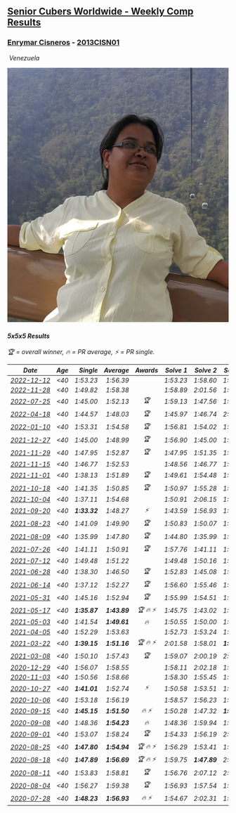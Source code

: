 <style>table {white-space: nowrap;}</style>
<link rel="stylesheet" type="text/css" href="/scw-comp/css/flags.css" />

## [Senior Cubers Worldwide - Weekly Comp Results](/scw-comp/results/)
### [Enrymar Cisneros](README.md) - [2013CISN01](https://www.worldcubeassociation.org/persons/2013CISN01?event=555)

<i class="flag flag-VE" />&nbsp;Venezuela

![Enrymar Cisneros](1530205432.jpg)

#### 5x5x5 Results

<span style="white-space: nowrap;">🏆 = overall winner</span>, <span style="white-space: nowrap;">🔥 = PR average</span>, <span style="white-space: nowrap;">⚡ = PR single</span>.

| Date | Age | Single | Average | Awards | Solve 1 | Solve 2 | Solve 3 | Solve 4 | Solve 5 | Video |
| :--: | :--: | --: | --: | :--: | --: | --: | --: | --: | --: | :-- |
| [2022-12-12](../../results/2022-12-12/555.md) | <40 | 1:53.23 | 1:56.39 |  | 1:53.23 | 1:58.60 | 1:56.55 | 1:58.34 | 1:54.27 | [Desktop](https://www.facebook.com/events/1310297966473638/permalink/1321908998645868) / [Mobile](https://m.facebook.com/events/1310297966473638?view=permalink&id=1321908998645868) |
| [2022-11-28](../../results/2022-11-28/555.md) | <40 | 1:49.82 | 1:58.38 |  | 1:58.89 | 2:01.56 | 1:55.34 | 1:49.82 | 2:00.92 | [Desktop](https://www.facebook.com/events/1208453943094393/permalink/1218334002106387) / [Mobile](https://m.facebook.com/events/1208453943094393?view=permalink&id=1218334002106387) |
| [2022-07-25](../../results/2022-07-25/555.md) | <40 | 1:45.00 | 1:52.13 | 🏆 | 1:59.13 | 1:47.56 | 1:55.56 | 1:45.00 | 1:53.28 | [Desktop](https://www.facebook.com/events/1016110945736319/permalink/1024741071539973) / [Mobile](https://m.facebook.com/events/1016110945736319?view=permalink&id=1024741071539973) |
| [2022-04-18](../../results/2022-04-18/555.md) | <40 | 1:44.57 | 1:48.03 | 🏆 | 1:45.97 | 1:46.74 | 2:05.96 | 1:44.57 | 1:51.39 | [Desktop](https://www.facebook.com/events/651121915952604/permalink/659472995117496) / [Mobile](https://m.facebook.com/events/651121915952604?view=permalink&id=659472995117496) |
| [2022-01-10](../../results/2022-01-10/555.md) | <40 | 1:53.31 | 1:54.58 | 🏆 | 1:56.81 | 1:54.02 | 1:53.31 | 1:54.19 | 1:55.54 | [Desktop](https://www.facebook.com/events/895021754505723/permalink/902701453737753) / [Mobile](https://m.facebook.com/events/895021754505723?view=permalink&id=902701453737753) |
| [2021-12-27](../../results/2021-12-27/555.md) | <40 | 1:45.00 | 1:48.99 | 🏆 | 1:56.90 | 1:45.00 | 1:46.67 | 1:52.90 | 1:47.39 | [Desktop](https://www.facebook.com/events/364077578855426/permalink/371689508094233) / [Mobile](https://m.facebook.com/events/364077578855426?view=permalink&id=371689508094233) |
| [2021-11-29](../../results/2021-11-29/555.md) | <40 | 1:47.95 | 1:52.87 | 🏆 | 1:47.95 | 1:51.35 | 1:53.84 | 1:53.43 | 1:54.32 | [Desktop](https://www.facebook.com/events/293852429335502/permalink/298003385587073) / [Mobile](https://m.facebook.com/events/293852429335502?view=permalink&id=298003385587073) |
| [2021-11-15](../../results/2021-11-15/555.md) | <40 | 1:46.77 | 1:52.53 |  | 1:48.56 | 1:46.77 | 1:55.72 | 2:00.79 | 1:53.31 | [Desktop](https://www.facebook.com/events/1073199523496198/permalink/1081369556012528) / [Mobile](https://m.facebook.com/events/1073199523496198?view=permalink&id=1081369556012528) |
| [2021-11-01](../../results/2021-11-01/555.md) | <40 | 1:38.13 | 1:51.89 | 🏆 | 1:49.61 | 1:54.48 | 1:51.59 | 1:54.79 | 1:38.13 | [Desktop](https://www.facebook.com/events/1122485874951081/permalink/1131297640736571) / [Mobile](https://m.facebook.com/events/1122485874951081?view=permalink&id=1131297640736571) |
| [2021-10-18](../../results/2021-10-18/555.md) | <40 | 1:41.35 | 1:50.85 | 🏆 | 1:50.97 | 1:55.28 | 1:59.78 | 1:46.31 | 1:41.35 | [Desktop](https://www.facebook.com/events/917344582209340/permalink/927163184560813) / [Mobile](https://m.facebook.com/events/917344582209340?view=permalink&id=927163184560813) |
| [2021-10-04](../../results/2021-10-04/555.md) | <40 | 1:37.11 | 1:54.68 |  | 1:50.91 | 2:06.15 | 1:59.37 | 1:37.11 | 1:53.75 | [Desktop](https://www.facebook.com/events/150603127207792/permalink/158820229719415) / [Mobile](https://m.facebook.com/events/150603127207792?view=permalink&id=158820229719415) |
| [2021-09-20](../../results/2021-09-20/555.md) | <40 | **1:33.32** | 1:48.27 | ⚡ | 1:43.59 | 1:56.93 | 1:55.87 | **1:33.32** | 1:45.34 | [Desktop](https://www.facebook.com/events/4223726381008841/permalink/4268740933174052) / [Mobile](https://m.facebook.com/events/4223726381008841?view=permalink&id=4268740933174052) |
| [2021-08-23](../../results/2021-08-23/555.md) | <40 | 1:41.09 | 1:49.90 | 🏆 | 1:50.83 | 1:50.07 | 1:41.09 | 1:48.79 | 1:53.18 | [Desktop](https://www.facebook.com/events/1108693076205590/permalink/1117066692034895) / [Mobile](https://m.facebook.com/events/1108693076205590?view=permalink&id=1117066692034895) |
| [2021-08-09](../../results/2021-08-09/555.md) | <40 | 1:35.99 | 1:47.80 | 🏆 | 1:44.80 | 1:35.99 | 1:48.16 | 1:50.43 | 1:51.49 | [Desktop](https://www.facebook.com/events/2863148610663733/permalink/2872912353020692) / [Mobile](https://m.facebook.com/events/2863148610663733?view=permalink&id=2872912353020692) |
| [2021-07-26](../../results/2021-07-26/555.md) | <40 | 1:41.11 | 1:50.91 | 🏆 | 1:57.76 | 1:41.11 | 1:48.81 | 1:55.12 | 1:48.79 | [Desktop](https://www.facebook.com/events/210838191047415/permalink/219738640157370) / [Mobile](https://m.facebook.com/events/210838191047415?view=permalink&id=219738640157370) |
| [2021-07-12](../../results/2021-07-12/555.md) | <40 | 1:49.48 | 1:51.22 |  | 1:49.48 | 1:50.16 | 1:49.81 | 1:53.68 | 1:56.15 | [Desktop](https://www.facebook.com/events/3019269651530977/permalink/3054197224704886) / [Mobile](https://m.facebook.com/events/3019269651530977?view=permalink&id=3054197224704886) |
| [2021-06-28](../../results/2021-06-28/555.md) | <40 | 1:38.30 | 1:46.50 | 🏆 | 1:52.83 | 1:45.08 | 1:45.15 | 1:38.30 | 1:49.28 | [Desktop](https://www.facebook.com/events/248738199926629/permalink/256244195842696) / [Mobile](https://m.facebook.com/events/248738199926629?view=permalink&id=256244195842696) |
| [2021-06-14](../../results/2021-06-14/555.md) | <40 | 1:37.12 | 1:52.27 | 🏆 | 1:56.60 | 1:55.46 | 1:45.52 | 1:55.84 | 1:37.12 | [Desktop](https://www.facebook.com/events/833966864162581/permalink/842447359981198) / [Mobile](https://m.facebook.com/events/833966864162581?view=permalink&id=842447359981198) |
| [2021-05-31](../../results/2021-05-31/555.md) | <40 | 1:45.16 | 1:52.94 | 🏆 | 1:55.99 | 1:54.51 | 1:45.16 | 1:49.78 | 1:54.53 | [Desktop](https://www.facebook.com/events/1677723082618127/permalink/1684141301976305) / [Mobile](https://m.facebook.com/events/1677723082618127?view=permalink&id=1684141301976305) |
| [2021-05-17](../../results/2021-05-17/555.md) | <40 | **1:35.87** | **1:43.89** | 🏆 🔥 ⚡ | 1:45.75 | 1:43.02 | 1:49.91 | 1:42.90 | **1:35.87** | [Desktop](https://www.facebook.com/events/373354890741855/permalink/379303140147030) / [Mobile](https://m.facebook.com/events/373354890741855?view=permalink&id=379303140147030) |
| [2021-05-03](../../results/2021-05-03/555.md) | <40 | 1:41.54 | **1:49.61** | 🔥 | 1:50.55 | 1:50.00 | 1:48.29 | 1:53.61 | 1:41.54 | [Desktop](https://www.facebook.com/events/158701836186375/permalink/164225622300663) / [Mobile](https://m.facebook.com/events/158701836186375?view=permalink&id=164225622300663) |
| [2021-04-05](../../results/2021-04-05/555.md) | <40 | 1:52.29 | 1:53.63 |  | 1:52.73 | 1:53.24 | 1:54.91 | 2:04.16 | 1:52.29 | [Desktop](https://www.facebook.com/events/2619499895016321/permalink/2629387277360916) / [Mobile](https://m.facebook.com/events/2619499895016321?view=permalink&id=2629387277360916) |
| [2021-03-22](../../results/2021-03-22/555.md) | <40 | **1:39.15** | **1:51.16** | 🏆 🔥 ⚡ | 2:01.58 | 1:58.01 | **1:39.15** | 1:41.68 | 1:53.80 | [Desktop](https://www.facebook.com/events/2537500386546221/permalink/2546990405597219) / [Mobile](https://m.facebook.com/events/2537500386546221?view=permalink&id=2546990405597219) |
| [2021-03-08](../../results/2021-03-08/555.md) | <40 | 1:50.10 | 1:57.43 | 🏆 | 1:59.07 | 2:00.19 | 2:13.55 | 1:53.03 | 1:50.10 | [Desktop](https://www.facebook.com/events/161142189072151/permalink/167583341761369) / [Mobile](https://m.facebook.com/events/161142189072151?view=permalink&id=167583341761369) |
| [2020-12-29](../../results/2020-12-29/555.md) | <40 | 1:56.07 | 1:58.55 |  | 1:58.11 | 2:02.18 | 1:56.07 | 2:01.11 | 1:56.42 | [Desktop](https://www.facebook.com/events/1086076581855919/permalink/1089732288157015) / [Mobile](https://m.facebook.com/events/1086076581855919?view=permalink&id=1089732288157015) |
| [2020-11-03](../../results/2020-11-03/555.md) | <40 | 1:50.56 | 1:58.66 |  | 1:58.30 | 1:55.45 | 1:50.56 | 2:03.21 | 2:02.23 | [Desktop](https://www.facebook.com/events/391709741873523/permalink/397199391324558) / [Mobile](https://m.facebook.com/events/391709741873523?view=permalink&id=397199391324558) |
| [2020-10-27](../../results/2020-10-27/555.md) | <40 | **1:41.01** | 1:52.74 | ⚡ | 1:50.58 | 1:53.51 | 1:54.12 | **1:41.01** | 2:02.27 | [Desktop](https://www.facebook.com/events/1621959871298390/permalink/1628704757290568) / [Mobile](https://m.facebook.com/events/1621959871298390?view=permalink&id=1628704757290568) |
| [2020-10-06](../../results/2020-10-06/555.md) | <40 | 1:53.18 | 1:56.19 |  | 1:58.57 | 1:56.23 | 1:53.18 | 1:55.33 | 1:57.02 | [Desktop](https://www.facebook.com/events/2766581680255939/permalink/2772777616303012) / [Mobile](https://m.facebook.com/events/2766581680255939?view=permalink&id=2772777616303012) |
| [2020-09-15](../../results/2020-09-15/555.md) | <40 | **1:45.15** | **1:51.50** | 🔥 ⚡ | 1:50.28 | 1:47.32 | **1:45.15** | 1:56.89 | 2:01.16 | [Desktop](https://www.facebook.com/events/655903882008117/permalink/661042354827603) / [Mobile](https://m.facebook.com/events/655903882008117?view=permalink&id=661042354827603) |
| [2020-09-08](../../results/2020-09-08/555.md) | <40 | 1:48.36 | **1:54.23** | 🔥 | 1:48.36 | 1:59.94 | 1:50.39 | 1:59.96 | 1:52.36 | [Desktop](https://www.facebook.com/events/342884623427933/permalink/347803332936062) / [Mobile](https://m.facebook.com/events/342884623427933?view=permalink&id=347803332936062) |
| [2020-09-01](../../results/2020-09-01/555.md) | <40 | 1:53.07 | 1:58.24 | 🏆 | 1:54.33 | 1:56.19 | 2:04.21 | 1:53.07 | 2:13.11 | [Desktop](https://www.facebook.com/events/987180995036806/permalink/992590217829217) / [Mobile](https://m.facebook.com/events/987180995036806?view=permalink&id=992590217829217) |
| [2020-08-25](../../results/2020-08-25/555.md) | <40 | **1:47.80** | **1:54.94** | 🏆 🔥 ⚡ | 1:56.29 | 1:53.41 | 1:55.11 | 2:07.52 | **1:47.80** | [Desktop](https://www.facebook.com/events/375269430142971/permalink/379993853003862) / [Mobile](https://m.facebook.com/events/375269430142971?view=permalink&id=379993853003862) |
| [2020-08-18](../../results/2020-08-18/555.md) | <40 | **1:47.89** | **1:56.69** | 🏆 🔥 ⚡ | 1:59.75 | **1:47.89** | 2:00.46 | 1:53.61 | 1:56.70 | [Desktop](https://www.facebook.com/events/3231806576868309/permalink/3253274524721514) / [Mobile](https://m.facebook.com/events/3231806576868309?view=permalink&id=3253274524721514) |
| [2020-08-11](../../results/2020-08-11/555.md) | <40 | 1:53.83 | 1:58.81 | 🏆 | 1:56.76 | 2:07.12 | 2:02.23 | 1:53.83 | 1:57.45 | [Desktop](https://www.facebook.com/events/1112228215845470/permalink/1117905538611071) / [Mobile](https://m.facebook.com/events/1112228215845470?view=permalink&id=1117905538611071) |
| [2020-08-04](../../results/2020-08-04/555.md) | <40 | 1:56.27 | 1:59.38 | 🏆 | 1:56.93 | 1:57.54 | 1:56.27 | 2:03.98 | 2:03.66 | [Desktop](https://www.facebook.com/events/770016233779888/permalink/775829929865185) / [Mobile](https://m.facebook.com/events/770016233779888?view=permalink&id=775829929865185) |
| [2020-07-28](../../results/2020-07-28/555.md) | <40 | **1:48.23** | **1:56.93** | 🔥 ⚡ | 1:54.67 | 2:02.31 | 1:53.80 | DNF | **1:48.23** | [Desktop](https://www.facebook.com/events/299658408049797/permalink/303184264363878) / [Mobile](https://m.facebook.com/events/299658408049797?view=permalink&id=303184264363878) |


<!-- Global site tag (gtag.js) - Google Analytics -->
<script async src="https://www.googletagmanager.com/gtag/js?id=UA-86348435-3"></script>
<script>window.dataLayer = window.dataLayer || []; function gtag() {dataLayer.push(arguments);} gtag('js', new Date()); gtag('config', 'UA-86348435-3');</script>
